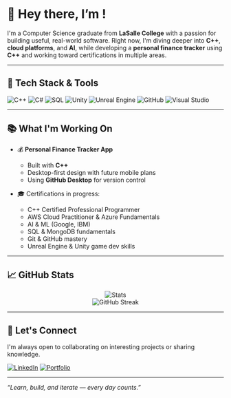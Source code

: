 # 👋 Hey there, I’m <Your Name>!

I'm a Computer Science graduate from **LaSalle College** with a passion for building useful, real-world software. Right now, I'm diving deeper into **C++**, **cloud platforms**, and **AI**, while developing a **personal finance tracker** using **C++** and working toward certifications in multiple areas.

---

## 🔧 Tech Stack & Tools

![C++](https://img.shields.io/badge/C++-00599C?style=for-the-badge&logo=c%2B%2B&logoColor=white)
![C#](https://img.shields.io/badge/C%23-239120?style=for-the-badge&logo=c-sharp&logoColor=white)
![SQL](https://img.shields.io/badge/SQL-4479A1?style=for-the-badge&logo=sqlite&logoColor=white)
![Unity](https://img.shields.io/badge/Unity-000000?style=for-the-badge&logo=unity&logoColor=white)
![Unreal Engine](https://img.shields.io/badge/Unreal-313131?style=for-the-badge&logo=unreal-engine&logoColor=white)
![GitHub](https://img.shields.io/badge/GitHub-181717?style=for-the-badge&logo=github)
![Visual Studio](https://img.shields.io/badge/Visual%20Studio-5C2D91?style=for-the-badge&logo=visual%20studio&logoColor=white)

---

## 📚 What I'm Working On

- 💰 **Personal Finance Tracker App**
  - Built with **C++**
  - Desktop-first design with future mobile plans
  - Using **GitHub Desktop** for version control

- 🎓 Certifications in progress:
  - C++ Certified Professional Programmer
  - AWS Cloud Practitioner & Azure Fundamentals
  - AI & ML (Google, IBM)
  - SQL & MongoDB fundamentals
  - Git & GitHub mastery
  - Unreal Engine & Unity game dev skills

---

## 📈 GitHub Stats

<p align="center">
  <img src="https://github-readme-stats.vercel.app/api?username=ocampo2001k&show_icons=true&theme=tokyonight" alt="Stats" />
  <br/>
  <img src="https://github-readme-streak-stats.herokuapp.com?user=YOUR_GITHUB_USERNAME&theme=tokyonight" alt="GitHub Streak" />
</p>

---

## 💬 Let's Connect

I'm always open to collaborating on interesting projects or sharing knowledge.

[![LinkedIn](https://img.shields.io/badge/LinkedIn-0A66C2?style=for-the-badge&logo=linkedin&logoColor=white)]([https://www.linkedin.com/in/YOUR-LINKEDIN/](https://www.linkedin.com/in/carlos-ocampo-cantillo/))
[![Portfolio](https://img.shields.io/badge/Portfolio-000000?style=for-the-badge&logo=vercel&logoColor=white)]([https://your-portfolio.com](https://ocampo2001k.github.io/index.html))

---

_“Learn, build, and iterate — every day counts.”_
